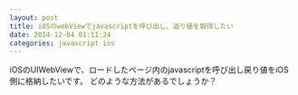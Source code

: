 ```yaml
---
layout: post
title: iOSのwebViewでjavascriptを呼び出し、返り値を取得したい
date: 2014-12-04 01:11:24
categories: javascript ios
---
```

<p>iOSのUIWebViewで、ロードしたページ内のjavascriptを呼び出し戻り値をiOS側に格納したいです。
どのような方法があるでしょうか？</p>

